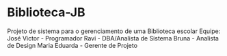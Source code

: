 # Biblioteca-JB
Projeto de sistema para o gerenciamento de uma Biblioteca escolar
Equipe: José Victor - Programador
        Ravi - DBA/Analista de Sistema
        Bruna - Analista de Design
        Maria Eduarda - Gerente de Projeto
